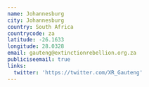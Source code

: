 ```yaml
---
name: Johannesburg
city: Johannesburg
country: South Africa
countrycode: za
latitude: -26.1633
longitude: 28.0328
email: gauteng@extinctionrebellion.org.za
publiciseemail: true
links:
  twitter: 'https://twitter.com/XR_Gauteng'
---
```


